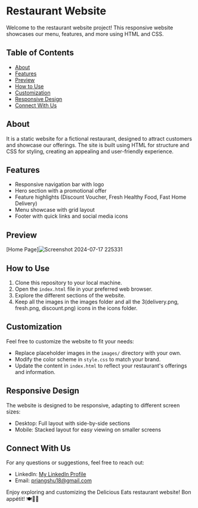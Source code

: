 # Restaurant Website

Welcome to the restaurant website project! This responsive website showcases our menu, features, and more using HTML and CSS.

## Table of Contents
- [About](#about)
- [Features](#features)
- [Preview](#preview)
- [How to Use](#how-to-use)
- [Customization](#customization)
- [Responsive Design](#responsive-design)
- [Connect With Us](#connect-with-us)

## About
It is a static website for a fictional restaurant, designed to attract customers and showcase our offerings. The site is built using HTML for structure and CSS for styling, creating an appealing and user-friendly experience.

## Features
- Responsive navigation bar with logo
- Hero section with a promotional offer
- Feature highlights (Discount Voucher, Fresh Healthy Food, Fast Home Delivery)
- Menu showcase with grid layout
- Footer with quick links and social media icons

## Preview
[Home Page]![Screenshot 2024-07-17 225331](https://github.com/user-attachments/assets/209b7d76-ac26-461a-8dba-780060de0e12)


## How to Use
1. Clone this repository to your local machine.
2. Open the `index.html` file in your preferred web browser.
3. Explore the different sections of the website.
4. Keep all the images in the images folder and all the 3(delivery.png, fresh.png, discount.png) icons in the icons folder.

## Customization
Feel free to customize the website to fit your needs:
- Replace placeholder images in the `images/` directory with your own.
- Modify the color scheme in `style.css` to match your brand.
- Update the content in `index.html` to reflect your restaurant's offerings and information.

## Responsive Design
The website is designed to be responsive, adapting to different screen sizes:
- Desktop: Full layout with side-by-side sections
- Mobile: Stacked layout for easy viewing on smaller screens

## Connect With Us
For any questions or suggestions, feel free to reach out:
- LinkedIn: [My LinkedIn Profile](https://www.linkedin.com/in/priangshu-mukherjee-609142239/)
- Email: priangshu18@gmail.com

Enjoy exploring and customizing the Delicious Eats restaurant website! Bon appétit! 🍽️👨‍🍳
